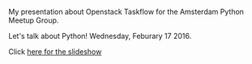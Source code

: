 My presentation about Openstack Taskflow for the Amsterdam Python Meetup
Group. 

Let's talk about Python! Wednesday, Feburary 17 2016.

Click [here for the slideshow](https://nbviewer.jupyter.org/format/slides/github/vdloo/python-meetup-taskflow/blob/master/presentation.ipynb)

